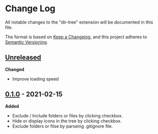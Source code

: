 # Change Log

All notable changes to the "dir-tree" extension will be documented in this file.

The format is based on [Keep a Changelog](https://keepachangelog.com/en/1.0.0/), and this project adheres to [Semantic Versioning](https://semver.org/spec/v2.0.0.html).

## [Unreleased][]

**Changed**

- Improve loading speed

## [0.1.0][] - 2021-02-15

**Added**

- Exclude / Include folders or files by clicking checkbox.
- Hide or display icons in the tree by clicking checkbox.
- Exclude folders or filse by parseing .gitignore file.

[Unreleased]: https://github.com/Higurashi-kagome/dir-tree/compare/v0.1.0...HEAD
[0.1.0]: https://github.com/Higurashi-kagome/dir-tree/releases/tag/v0.1.0